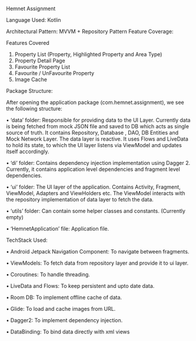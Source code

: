 
Hemnet Assignment

Language Used: Kotlin

Architectural Pattern: MVVM + Repository Pattern Feature Coverage:

Features Covered

1) Property List (Property, Highlighted Property and Area Type)
2) Property Detail Page
3) Favourite Property List
4) Favourite / UnFavourite Property
5) Image Cache

Package Structure:

After opening the application package (com.hemnet.assignment), we see the following structure:

• ‘data’ folder: Responsible for providing data to the UI Layer. Currently data is being fetched from mock JSON file and saved to DB which acts as single source of truth. 
It contains Repository, Database , DAO, DB Entities and Mock Network Layer. 
The data layer is reactive. It uses Flows and LiveData to hold its state, to which the UI layer listens via ViewModel and updates itself accordingly.

• ‘di’ folder: Contains dependency injection implementation using Dagger 2. Currently, it contains application level dependencies and fragment level dependencies.

• ‘ui’ folder: The UI layer of the application. Contains Activity, Fragment, ViewModel, Adapters and ViewHolders etc. 
The ViewModel interacts with the repository implementation of data layer to fetch the data.

• ‘utils’ folder: Can contain some helper classes and constants. (Currently empty)

• ‘HemnetApplication’ file: Application file.

TechStack Used:

• Android Jetpack Navigation Component: To navigate between fragments.

• ViewModels: To fetch data from repository layer and provide it to ui layer.

• Coroutines: To handle threading.

• LiveData and Flows: To keep persistent and upto date data.

• Room DB: To implement offline cache of data.

• Glide: To load and cache images from URL.

• Dagger2: To implement dependency injection.

• DataBinding: To bind data directly with xml views


